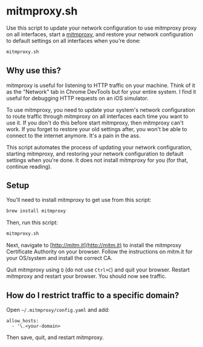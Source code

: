 # mitmproxy.sh

Use this script to update your network configuration to use mitmproxy proxy on all interfaces, start a [mitmproxy](https://mitmproxy.org/), and restore your network configuration to default settings on all interfaces when you're done:

```sh
mitmproxy.sh
```

## Why use this?

mitmproxy is useful for listening to HTTP traffic on your machine. Think of it as the "Network" tab in Chrome DevTools but for your entire system. I find it useful for debugging HTTP requests on an iOS simulator.

To use mitmproxy, you need to update your system's network configuration to route traffic through mitmproxy on all interfaces each time you want to use it. If you don't do this before start mitmproxy, then mitmproxy can't work. If you forget to restore your old settings after, you won't be able to connect to the internet anymore. It's a pain in the ass.

This script automates the process of updating your network configuration, starting mitmproxy, and restoring your network configuration to default settings when you're done. It does not install mitmproxy for you (for that, continue reading).

## Setup

You'll need to install mitmproxy to get use from this script:

```sh
brew install mitmproxy
```

Then, run this script:

```sh
mitmproxy.sh
```

Next, navigate to [http://mitm.it](http://mitm.it) to install the mitmproxy Certificate Authority on your browser. Follow the instructions on mitm.it for your OS/system and install the correct CA.

Quit mitmproxy using `Q` (do not use `Ctrl+C`) and quit your browser. Restart mitmproxy and restart your browser. You should now see traffic.

## How do I restrict traffic to a specific domain?

Open `~/.mitmproxy/config.yaml` and add:

```
allow_hosts:
  - '\.<your-domain>
```

Then save, quit, and restart mitmproxy.
